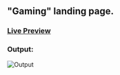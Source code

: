 ## "Gaming" landing page.

### [Live Preview](https://landing-page-three-html-css.netlify.app/)

### Output:
![Output](./Assets/output.png)
